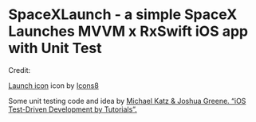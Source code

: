 # SpaceXLaunch - a simple SpaceX Launches MVVM x RxSwift iOS app with Unit Test

Credit:

<a target="_blank" href="https://icons8.com/icons/set/launched-rocket">Launch icon</a> icon by <a target="_blank" href="https://icons8.com">Icons8</a>

Some unit testing code and idea by <a target="_blank" href="https://www.raywenderlich.com/books/ios-test-driven-development-by-tutorials/v1.0">Michael Katz & Joshua Greene. “iOS Test-Driven Development by Tutorials”.</a>

